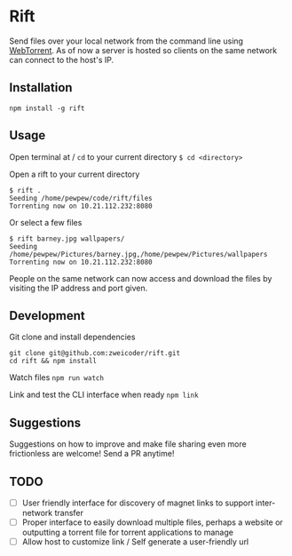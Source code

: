 # Rift
Send files over your local network from the command line using [WebTorrent](https://github.com/feross/webtorrent). As of now a server is hosted so clients on the same network can connect to the host's IP.

## Installation
`npm install -g rift`

## Usage

Open terminal at / `cd` to your current directory
`$ cd <directory>`

Open a rift to your current directory
```
$ rift .
Seeding /home/pewpew/code/rift/files
Torrenting now on 10.21.112.232:8080
```

Or select a few files
```
$ rift barney.jpg wallpapers/
Seeding /home/pewpew/Pictures/barney.jpg,/home/pewpew/Pictures/wallpapers
Torrenting now on 10.21.112.232:8080
```

People on the same network can now access and download the files by visiting the IP address and port given.

## Development
Git clone and install dependencies
```
git clone git@github.com:zweicoder/rift.git
cd rift && npm install
```

Watch files
`npm run watch`

Link and test the CLI interface when ready
`npm link`

## Suggestions
Suggestions on how to improve and make file sharing even more frictionless are welcome! Send a PR anytime!

## TODO
- [ ] User friendly interface for discovery of magnet links to support inter-network transfer
- [ ] Proper interface to easily download multiple files, perhaps a website or outputting a torrent file for torrent applications to manage
- [ ] Allow host to customize link / Self generate a user-friendly url